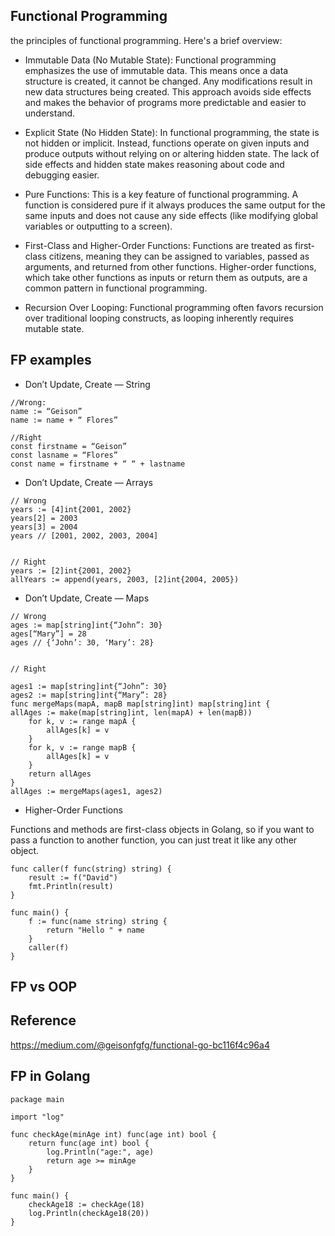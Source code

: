 
## Functional Programming

the principles of functional programming. Here's a brief overview:

- Immutable Data (No Mutable State): Functional programming emphasizes the use of immutable data. This means once a data structure is created, it cannot be changed. Any modifications result in new data structures being created. This approach avoids side effects and makes the behavior of programs more predictable and easier to understand.

- Explicit State (No Hidden State): In functional programming, the state is not hidden or implicit. Instead, functions operate on given inputs and produce outputs without relying on or altering hidden state. The lack of side effects and hidden state makes reasoning about code and debugging easier.

- Pure Functions: This is a key feature of functional programming. A function is considered pure if it always produces the same output for the same inputs and does not cause any side effects (like modifying global variables or outputting to a screen).

- First-Class and Higher-Order Functions: Functions are treated as first-class citizens, meaning they can be assigned to variables, passed as arguments, and returned from other functions. Higher-order functions, which take other functions as inputs or return them as outputs, are a common pattern in functional programming.

- Recursion Over Looping: Functional programming often favors recursion over traditional looping constructs, as looping inherently requires mutable state.

## FP examples

- Don’t Update, Create — String
```golang
//Wrong:
name := “Geison”
name := name + “ Flores”

//Right
const firstname = “Geison”
const lasname = “Flores”
const name = firstname + “ “ + lastname

```


- Don’t Update, Create — Arrays
```golang
// Wrong
years := [4]int{2001, 2002}
years[2] = 2003
years[3] = 2004
years // [2001, 2002, 2003, 2004]


// Right
years := [2]int{2001, 2002}
allYears := append(years, 2003, [2]int{2004, 2005})
```


- Don’t Update, Create — Maps
```golang
// Wrong
ages := map[string]int{“John”: 30}
ages[“Mary”] = 28
ages // {‘John’: 30, ‘Mary’: 28}


// Right

ages1 := map[string]int{“John”: 30}
ages2 := map[string]int{“Mary”: 28}
func mergeMaps(mapA, mapB map[string]int) map[string]int {
allAges := make(map[string]int, len(mapA) + len(mapB))
    for k, v := range mapA {
        allAges[k] = v
    }
    for k, v := range mapB {
        allAges[k] = v
    }
    return allAges
}
allAges := mergeMaps(ages1, ages2)

```

- Higher-Order Functions

Functions and methods are first-class objects in Golang, so if you want to pass a function to another function, you can just treat it like any other object.

```golang
func caller(f func(string) string) {
	result := f("David")
	fmt.Println(result)
}

func main() {
	f := func(name string) string {
		return "Hello " + name
	}
	caller(f)
}
```

## FP vs OOP

## Reference
https://medium.com/@geisonfgfg/functional-go-bc116f4c96a4



## FP in Golang
```golang
package main

import "log"

func checkAge(minAge int) func(age int) bool {
	return func(age int) bool {
		log.Println("age:", age)
		return age >= minAge
	}
}

func main() {
	checkAge18 := checkAge(18)
	log.Println(checkAge18(20))
}
```